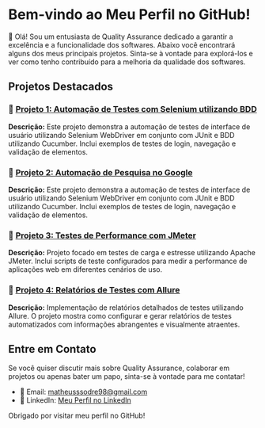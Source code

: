 <h1>Bem-vindo ao Meu Perfil no GitHub!</h1>

<p>👋 Olá! Sou um entusiasta de Quality Assurance dedicado a garantir a excelência e a funcionalidade dos softwares. Abaixo você encontrará alguns dos meus principais projetos. Sinta-se à vontade para explorá-los e ver como tenho contribuído para a melhoria da qualidade dos softwares.</p>

<h2>Projetos Destacados</h2>

<h3>📂 <a href="https://github.com/eumatheussodre/Projetos-em-SeleniumJava/tree/main/Projeto%20Sauce">Projeto 1: Automação de Testes com Selenium utilizando BDD</a></h3>
<p><strong>Descrição:</strong> Este projeto demonstra a automação de testes de interface de usuário utilizando Selenium WebDriver em conjunto com JUnit e BDD utilizando Cucumber. Inclui exemplos de testes de login, navegação e validação de elementos.</p>

<h3>📂 <a href="https://github.com/seu-usuario/projeto2">Projeto 2: Automação de Pesquisa no Google</a></h3>
<p><strong>Descrição:</strong> Este projeto demonstra a automação de testes de interface de usuário utilizando Selenium WebDriver em conjunto com JUnit e BDD utilizando Cucumber. Inclui exemplos de testes de login, navegação e validação de elementos.
<p align="center"><gif src="[http://img.shields.io/static/v1?label=STATUS&message=EM%20DESENVOLVIMENTO&color=GREEN&style=for-the-badge](https://github.com/eumatheussodre/Projetos-em-SeleniumJava/blob/main/Projeto%20Google%20Search/acessandoZenvia.gif)" p/>

<h3>📂 <a href="https://github.com/seu-usuario/projeto3">Projeto 3: Testes de Performance com JMeter</a></h3>
<p><strong>Descrição:</strong> Projeto focado em testes de carga e estresse utilizando Apache JMeter. Inclui scripts de teste configurados para medir a performance de aplicações web em diferentes cenários de uso.</p>

<h3>📂 <a href="https://github.com/seu-usuario/projeto5">Projeto 4: Relatórios de Testes com Allure</a></h3>
<p><strong>Descrição:</strong> Implementação de relatórios detalhados de testes utilizando Allure. O projeto mostra como configurar e gerar relatórios de testes automatizados com informações abrangentes e visualmente atraentes.</p>

<h2>Entre em Contato</h2>

<p>Se você quiser discutir mais sobre Quality Assurance, colaborar em projetos ou apenas bater um papo, sinta-se à vontade para me contatar!</p>

<ul>
  <li>📧 Email: <a href="mailto:matheusssodre98@gmail.com">matheusssodre98@gmail.com</a></li>
  <li>💼 LinkedIn: <a href="https://www.linkedin.com/in/eumatheussodre">Meu Perfil no LinkedIn</a></li>
</ul>

<p>Obrigado por visitar meu perfil no GitHub!</p>
